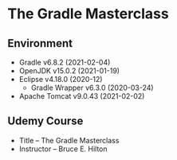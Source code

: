 # The Gradle Masterclass

## Environment
- Gradle v6.8.2 (2021-02-04)
- OpenJDK v15.0.2 (2021-01-19)
- Eclipse v4.18.0 (2020-12)
	- Gradle Wrapper v6.3.0 (2020-03-24)
- Apache Tomcat v9.0.43 (2021-02-02)

## Udemy Course
- Title – The Gradle Masterclass
- Instructor – Bruce E. Hilton